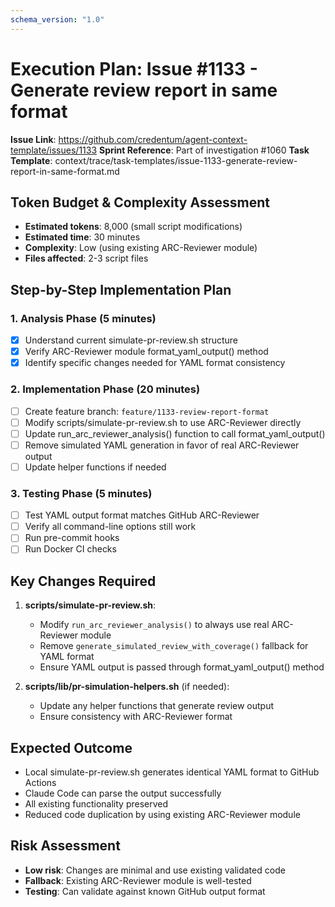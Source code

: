 ```yaml
---
schema_version: "1.0"
---
```


# Execution Plan: Issue #1133 - Generate review report in same format

**Issue Link**: https://github.com/credentum/agent-context-template/issues/1133
**Sprint Reference**: Part of investigation #1060
**Task Template**: context/trace/task-templates/issue-1133-generate-review-report-in-same-format.md

## Token Budget & Complexity Assessment
- **Estimated tokens**: 8,000 (small script modifications)
- **Estimated time**: 30 minutes
- **Complexity**: Low (using existing ARC-Reviewer module)
- **Files affected**: 2-3 script files

## Step-by-Step Implementation Plan

### 1. Analysis Phase (5 minutes)
- [x] Understand current simulate-pr-review.sh structure
- [x] Verify ARC-Reviewer module format_yaml_output() method
- [x] Identify specific changes needed for YAML format consistency

### 2. Implementation Phase (20 minutes)
- [ ] Create feature branch: `feature/1133-review-report-format`
- [ ] Modify scripts/simulate-pr-review.sh to use ARC-Reviewer directly
- [ ] Update run_arc_reviewer_analysis() function to call format_yaml_output()
- [ ] Remove simulated YAML generation in favor of real ARC-Reviewer output
- [ ] Update helper functions if needed

### 3. Testing Phase (5 minutes)
- [ ] Test YAML output format matches GitHub ARC-Reviewer
- [ ] Verify all command-line options still work
- [ ] Run pre-commit hooks
- [ ] Run Docker CI checks

## Key Changes Required

1. **scripts/simulate-pr-review.sh**:
   - Modify `run_arc_reviewer_analysis()` to always use real ARC-Reviewer module
   - Remove `generate_simulated_review_with_coverage()` fallback for YAML format
   - Ensure YAML output is passed through format_yaml_output() method

2. **scripts/lib/pr-simulation-helpers.sh** (if needed):
   - Update any helper functions that generate review output
   - Ensure consistency with ARC-Reviewer format

## Expected Outcome
- Local simulate-pr-review.sh generates identical YAML format to GitHub Actions
- Claude Code can parse the output successfully
- All existing functionality preserved
- Reduced code duplication by using existing ARC-Reviewer module

## Risk Assessment
- **Low risk**: Changes are minimal and use existing validated code
- **Fallback**: Existing ARC-Reviewer module is well-tested
- **Testing**: Can validate against known GitHub output format
